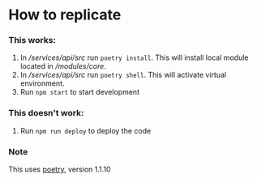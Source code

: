 # How to replicate

### This works:

1. In _/services/api/src_ run `poetry install`. This will install local module located in _/modules/core_.
2. In _/services/api/src_ run `poetry shell`. This will activate virtual environment.
3. Run `npm start` to start development

### This doesn't work:

1. Run `npm run deploy` to deploy the code

### Note

This uses [poetry](https://python-poetry.org/docs/#installation), version 1.1.10
